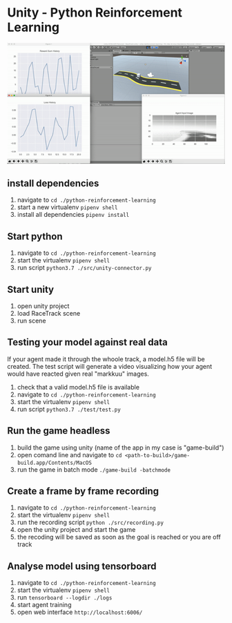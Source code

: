 # Unity - Python Reinforcement Learning

![Example](/documents/example.gif)

## install dependencies
1. navigate to ```cd ./python-reinforcement-learning```
1. start a new virtualenv ```pipenv shell```
1. install all dependencies ```pipenv install```

## Start python
1. navigate to ```cd ./python-reinforcement-learning```
1. start the virtualenv ```pipenv shell```
1. run script ```python3.7 ./src/unity-connector.py```

## Start unity
1. open unity project
1. load RaceTrack scene
1. run scene

## Testing your model against real data
If your agent made it through the whoole track, a model.h5 file will be created. The test script will generate a video visualizing how your agent would have reacted given real "markkuu" images.

1. check that a valid model.h5 file is available
1. navigate to ```cd ./python-reinforcement-learning```
1. start the virtualenv ```pipenv shell```
1. run script ```python3.7 ./test/test.py```

## Run the game headless
1. build the game using unity (name of the app in my case is "game-build")
1. open comand line and navigate to ```cd <path-to-build>/game-build.app/Contents/MacOS```
1. run the game in batch mode ```./game-build -batchmode```

## Create a frame by frame recording
1. navigate to ```cd ./python-reinforcement-learning```
1. start the virtualenv ```pipenv shell```
1. run the recording script ```python ./src/recording.py```
1. open the unity project and start the game
1. the recoding will be saved as soon as the goal is reached or you are off track

## Analyse model using tensorboard
1. navigate to ```cd ./python-reinforcement-learning```
1. start the virtualenv ```pipenv shell```
1. run ```tensorboard --logdir ./logs```
1. start agent training
1. open web interface ```http://localhost:6006/```
